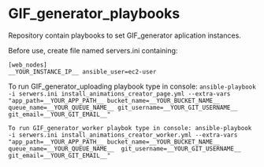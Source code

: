 # GIF_generator_playbooks
Repository contain playbooks to set GIF_generator aplication instances.

Before use, create file named servers.ini containing:
```
[web_nodes]
__YOUR_INSTANCE_IP__ ansible_user=ec2-user
```

To run GIF_generator_uploading playbook type in console:
`ansible-playbook -i serwers.ini install_animations_creator_page.yml --extra-vars "app_path=__YOUR_APP_PATH__ bucket_name=__YOUR_BUCKET_NAME__ queue_name=__YOUR_QUEUE_NAME__ git_username=__YOUR_GIT_USERNAME__ git_email=__YOUR_GIT_EMAIL__"`

`To run GIF_generator_worker playbok type in console:
ansible-playbook -i serwers.ini install_animations_creator_worker.yml --extra-vars "app_path=__YOUR_APP_PATH__ bucket_name=__YOUR_BUCKET_NAME__ queue_name=__YOUR_QUEUE_NAME__  git_username=__YOUR_GIT_USERNAME__ git_email=__YOUR_GIT_EMAIL__"`
